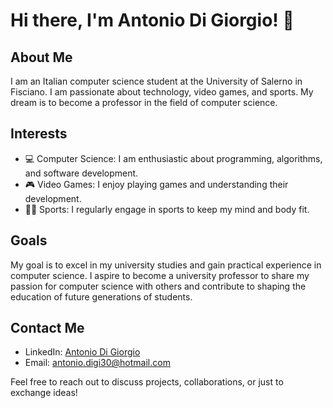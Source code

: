 # Hi there, I'm Antonio Di Giorgio! 👋

## About Me
I am an Italian computer science student at the University of Salerno in Fisciano. I am passionate about technology, video games, and sports. My dream is to become a professor in the field of computer science.

## Interests
- 💻 Computer Science: I am enthusiastic about programming, algorithms, and software development.
- 🎮 Video Games: I enjoy playing games and understanding their development.
- 🏃‍♂️ Sports: I regularly engage in sports to keep my mind and body fit.

## Goals
My goal is to excel in my university studies and gain practical experience in computer science. I aspire to become a university professor to share my passion for computer science with others and contribute to shaping the education of future generations of students.

## Contact Me
- LinkedIn: [Antonio Di Giorgio](https://www.linkedin.com/in/antonio-di-giorgio-6812a3314)
- Email: antonio.digi30@hotmail.com

Feel free to reach out to discuss projects, collaborations, or just to exchange ideas!
